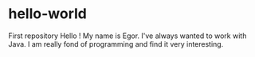 # hello-world
First repository
Hello ! My name is Egor. I've always wanted to work with Java. I am really fond of programming and find it very interesting. 

